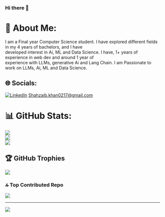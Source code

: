 ### Hi there 👋

<!--
**Shahzaib0217/Shahzaib0217** is a ✨ _special_ ✨ repository because its `README.md` (this file) appears on your GitHub profile.

Here are some ideas to get you started:

- 🔭 I’m currently working on ...
- 🌱 I’m currently learning ...
- 👯 I’m looking to collaborate on ...
- 🤔 I’m looking for help with ...
- 💬 Ask me about ...
- 📫 How to reach me: ...
- 😄 Pronouns: ...
- ⚡ Fun fact: ...
-->
# 💫 About Me:
I am a Final year Computer Science student. I have explored different fields in my 4 years of bachelors, and I have <br>developed interest in Ai, ML and Data Science. I have, 1+ years of experience in web dev and around 1 year of <br>experience with LLMs, generative Ai and Lang Chain. I am Passionate to work on LLMs, Ai, ML and Data Science.


## 🌐 Socials:
[![LinkedIn](https://img.shields.io/badge/LinkedIn-%230077B5.svg?logo=linkedin&logoColor=white)](https://linkedin.com/in/http://www.linkedin.com/in/shahzaib-khan-b17852225/) 
Shahzaib.khan0217@gmail.com
# 📊 GitHub Stats:
![](https://github-readme-stats.vercel.app/api?username=Shahzaib0217&theme=dark&hide_border=false&include_all_commits=false&count_private=false)<br/>
![](https://github-readme-streak-stats.herokuapp.com/?user=Shahzaib0217&theme=dark&hide_border=false)<br/>
![](https://github-readme-stats.vercel.app/api/top-langs/?username=Shahzaib0217&theme=dark&hide_border=false&include_all_commits=false&count_private=false&layout=compact)

## 🏆 GitHub Trophies
![](https://github-profile-trophy.vercel.app/?username=Shahzaib0217&theme=radical&no-frame=false&no-bg=true&margin-w=4)

### 🔝 Top Contributed Repo
![](https://github-contributor-stats.vercel.app/api?username=Shahzaib0217&limit=5&theme=dark&combine_all_yearly_contributions=true)

---
[![](https://visitcount.itsvg.in/api?id=Shahzaib0217&icon=0&color=0)](https://visitcount.itsvg.in)

<!-- Proudly created with GPRM ( https://gprm.itsvg.in ) -->
